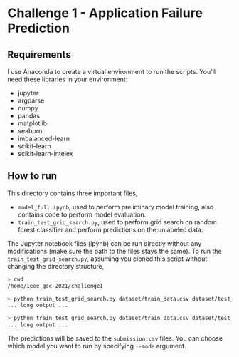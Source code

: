 # Challenge 1 - Application Failure Prediction

## Requirements

I use Anaconda to create a virtual environment to run the scripts. You'll need these libraries in your environment:

- jupyter
- argparse
- numpy
- pandas
- matplotlib
- seaborn
- imbalanced-learn
- scikit-learn
- scikit-learn-intelex

## How to run

This directory contains three important files,

- `model_full.ipynb`, used to perform preliminary model training, also contains code to perform model evaluation.
- `train_test_grid_search.py`, used to perform grid search on random forest classifier and perform predictions on the unlabeled data.

The Jupyter notebook files (ipynb) can be run directly without any modifications (make sure the path to the files stays the same).
To run the `train_test_grid_search.py`, assuming you cloned this script without changing the directory structure,

```bash
> cwd
/home/ieee-gsc-2021/challenge1

> python train_test_grid_search.py dataset/train_data.csv dataset/test_data_unlabeled.csv submission1.csv --mode complete
... long output ...

> python train_test_grid_search.py dataset/train_data.csv dataset/test_data_unlabeled.csv submission2.csv --mode abridged
... long output ...

```

The predictions will be saved to the `submission.csv` files. You can choose which model you want to run by specifying `--mode` argument.
  